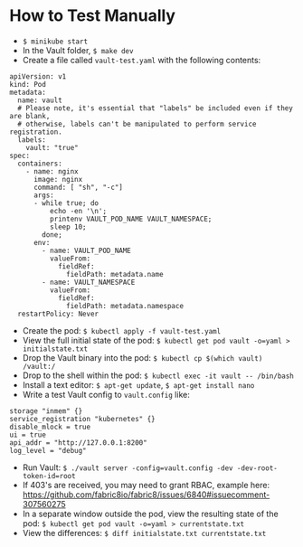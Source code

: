 # How to Test Manually

- `$ minikube start`
- In the Vault folder, `$ make dev`
- Create a file called `vault-test.yaml` with the following contents:

```
apiVersion: v1
kind: Pod
metadata:
  name: vault
  # Please note, it's essential that "labels" be included even if they are blank,
  # otherwise, labels can't be manipulated to perform service registration.
  labels:
    vault: "true"
spec:
  containers:
    - name: nginx
      image: nginx
      command: [ "sh", "-c"]
      args:
      - while true; do
          echo -en '\n';
          printenv VAULT_POD_NAME VAULT_NAMESPACE;
          sleep 10;
        done;
      env:
        - name: VAULT_POD_NAME
          valueFrom:
            fieldRef:
              fieldPath: metadata.name
        - name: VAULT_NAMESPACE
          valueFrom:
            fieldRef:
              fieldPath: metadata.namespace
  restartPolicy: Never
```

- Create the pod: `$ kubectl apply -f vault-test.yaml`
- View the full initial state of the pod: `$ kubectl get pod vault -o=yaml > initialstate.txt`
- Drop the Vault binary into the pod: `$ kubectl cp $(which vault) /vault:/`
- Drop to the shell within the pod: `$ kubectl exec -it vault -- /bin/bash`
- Install a text editor: `$ apt-get update`, `$ apt-get install nano`
- Write a test Vault config to `vault.config` like:

```
storage "inmem" {}
service_registration "kubernetes" {}
disable_mlock = true
ui = true
api_addr = "http://127.0.0.1:8200"
log_level = "debug"
```

- Run Vault: `$ ./vault server -config=vault.config -dev -dev-root-token-id=root`
- If 403's are received, you may need to grant RBAC, example here: https://github.com/fabric8io/fabric8/issues/6840#issuecomment-307560275
- In a separate window outside the pod, view the resulting state of the pod: `$ kubectl get pod vault -o=yaml > currentstate.txt`
- View the differences: `$ diff initialstate.txt currentstate.txt`